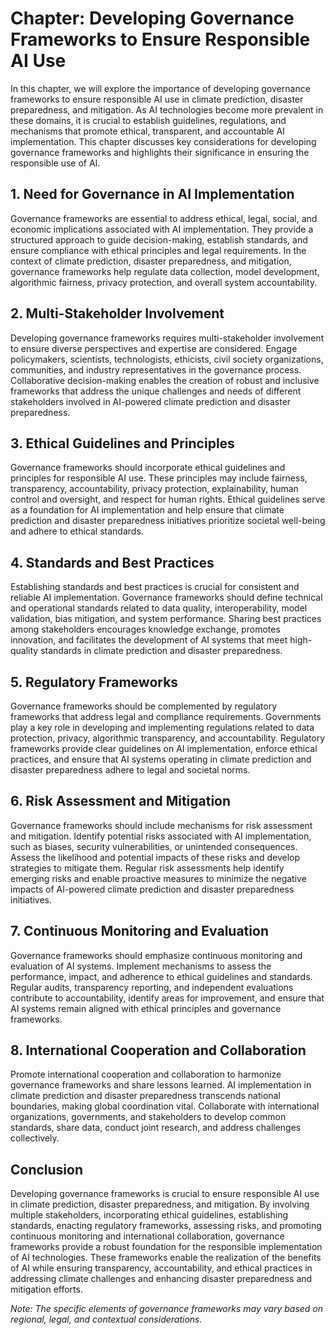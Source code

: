 Chapter: Developing Governance Frameworks to Ensure Responsible AI Use
======================================================================

In this chapter, we will explore the importance of developing governance frameworks to ensure responsible AI use in climate prediction, disaster preparedness, and mitigation. As AI technologies become more prevalent in these domains, it is crucial to establish guidelines, regulations, and mechanisms that promote ethical, transparent, and accountable AI implementation. This chapter discusses key considerations for developing governance frameworks and highlights their significance in ensuring the responsible use of AI.

**1. Need for Governance in AI Implementation**
-----------------------------------------------

Governance frameworks are essential to address ethical, legal, social, and economic implications associated with AI implementation. They provide a structured approach to guide decision-making, establish standards, and ensure compliance with ethical principles and legal requirements. In the context of climate prediction, disaster preparedness, and mitigation, governance frameworks help regulate data collection, model development, algorithmic fairness, privacy protection, and overall system accountability.

**2. Multi-Stakeholder Involvement**
------------------------------------

Developing governance frameworks requires multi-stakeholder involvement to ensure diverse perspectives and expertise are considered. Engage policymakers, scientists, technologists, ethicists, civil society organizations, communities, and industry representatives in the governance process. Collaborative decision-making enables the creation of robust and inclusive frameworks that address the unique challenges and needs of different stakeholders involved in AI-powered climate prediction and disaster preparedness.

**3. Ethical Guidelines and Principles**
----------------------------------------

Governance frameworks should incorporate ethical guidelines and principles for responsible AI use. These principles may include fairness, transparency, accountability, privacy protection, explainability, human control and oversight, and respect for human rights. Ethical guidelines serve as a foundation for AI implementation and help ensure that climate prediction and disaster preparedness initiatives prioritize societal well-being and adhere to ethical standards.

**4. Standards and Best Practices**
-----------------------------------

Establishing standards and best practices is crucial for consistent and reliable AI implementation. Governance frameworks should define technical and operational standards related to data quality, interoperability, model validation, bias mitigation, and system performance. Sharing best practices among stakeholders encourages knowledge exchange, promotes innovation, and facilitates the development of AI systems that meet high-quality standards in climate prediction and disaster preparedness.

**5. Regulatory Frameworks**
----------------------------

Governance frameworks should be complemented by regulatory frameworks that address legal and compliance requirements. Governments play a key role in developing and implementing regulations related to data protection, privacy, algorithmic transparency, and accountability. Regulatory frameworks provide clear guidelines on AI implementation, enforce ethical practices, and ensure that AI systems operating in climate prediction and disaster preparedness adhere to legal and societal norms.

**6. Risk Assessment and Mitigation**
-------------------------------------

Governance frameworks should include mechanisms for risk assessment and mitigation. Identify potential risks associated with AI implementation, such as biases, security vulnerabilities, or unintended consequences. Assess the likelihood and potential impacts of these risks and develop strategies to mitigate them. Regular risk assessments help identify emerging risks and enable proactive measures to minimize the negative impacts of AI-powered climate prediction and disaster preparedness initiatives.

**7. Continuous Monitoring and Evaluation**
-------------------------------------------

Governance frameworks should emphasize continuous monitoring and evaluation of AI systems. Implement mechanisms to assess the performance, impact, and adherence to ethical guidelines and standards. Regular audits, transparency reporting, and independent evaluations contribute to accountability, identify areas for improvement, and ensure that AI systems remain aligned with ethical principles and governance frameworks.

**8. International Cooperation and Collaboration**
--------------------------------------------------

Promote international cooperation and collaboration to harmonize governance frameworks and share lessons learned. AI implementation in climate prediction and disaster preparedness transcends national boundaries, making global coordination vital. Collaborate with international organizations, governments, and stakeholders to develop common standards, share data, conduct joint research, and address challenges collectively.

**Conclusion**
--------------

Developing governance frameworks is crucial to ensure responsible AI use in climate prediction, disaster preparedness, and mitigation. By involving multiple stakeholders, incorporating ethical guidelines, establishing standards, enacting regulatory frameworks, assessing risks, and promoting continuous monitoring and international collaboration, governance frameworks provide a robust foundation for the responsible implementation of AI technologies. These frameworks enable the realization of the benefits of AI while ensuring transparency, accountability, and ethical practices in addressing climate challenges and enhancing disaster preparedness and mitigation efforts.

*Note: The specific elements of governance frameworks may vary based on regional, legal, and contextual considerations.*
